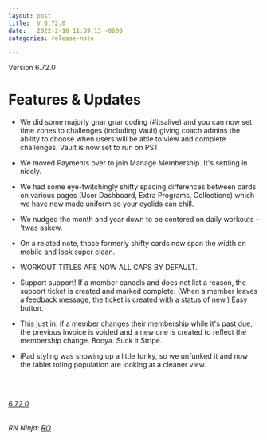 ```yaml
---
layout: post
title:  V 6.72.0
date:   2022-2-10 11:39:13 -0600
categories: release-note

---
```

Version 6.72.0  

# Features & Updates
- We did some majorly gnar gnar coding (#itsalive) and you can now set time zones to challenges (including Vault) giving coach admins the ability to choose when users will be able to view and complete challenges. Vault is now set to run on PST.

- We moved Payments over to join Manage Membership. It's settling in nicely. 

- We had some eye-twitchingly shifty spacing differences between cards on various pages (User Dashboard, Extra Programs, Collections) which we have now made uniform so your eyelids can chill. 

- We nudged the month and year down to be centered on daily workouts - 'twas askew.

- On a related note, those formerly shifty cards now span the width on mobile and look super clean. 

- WORKOUT TITLES ARE NOW ALL CAPS BY DEFAULT.

- Support support! If a member cancels and does not list a reason, the support ticket is created and marked complete. (When a member leaves a feedback message, the ticket is created with a status of new.) Easy button. 

- This just in: if a member changes their membership while it's past due, the previous invoice is voided and a new one is created to reflect the membership change. Booya. Suck it Stripe. 

- iPad styling was showing up a little funky, so we unfunked it and now the tablet toting population are looking at a cleaner view. 
<br/> 


<br/>


*[6.72.0](https://github.com/streetparking/my-streetparking/releases/tag/v6.72.0)*
<br/>
<br/>

_RN Ninja: [RO](https://github.com/robyanna)_
 
 
 